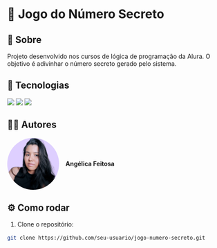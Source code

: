 <h1>🎲 Jogo do Número Secreto</h1>

<h2>📌 Sobre</h2>
<p>Projeto desenvolvido nos cursos de lógica de programação da Alura. O objetivo é adivinhar o número secreto gerado pelo sistema.</p>

## 🚀 Tecnologias
<div>
  <img src="https://img.shields.io/badge/HTML-239120?style=for-the-badge&logo=html5&logoColor=white">
  <img src="https://img.shields.io/badge/CSS-239120?&style=for-the-badge&logo=css3&logoColor=white">
  <img src="https://img.shields.io/badge/JavaScript-F7DF1E?style=for-the-badge&logo=javascript&logoColor=black">
</div>

## 👩🏾 Autores
<div style="display: flex; align-items: center; gap: 15px;">
  <img src="img/fotodeperfil-eu.png" width="120" style="border-radius: 50%;" alt="Foto de perfil">
  <p><b>Angélica Feitosa</b></p>
</div>

## ⚙️ Como rodar
1. Clone o repositório:  
```bash
git clone https://github.com/seu-usuario/jogo-numero-secreto.git